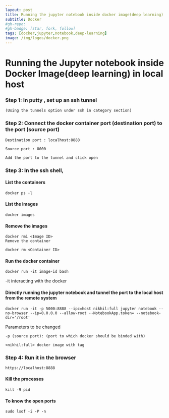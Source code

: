```yaml
---
layout: post
title: Running the jupyter notebook inside docker image(deep learning) in local host
subtitle: Docker
#gh-repo:
#gh-badge: [star, fork, follow]
tags: [docker,jupyter,notebook,deep-learning]
image: /img/logos/docker.png
---
```

# Running the Jupyter notebook inside Docker Image(deep learning) in local host

### Step 1: In putty , set up an ssh tunnel

	(Using the tunnels option under ssh in category section)

### Step 2: Connect the docker container port (destination port) to the port (source port)

	Destination port : localhost:8888

	Source port : 8000

	Add the port to the tunnel and click open

### Step 3: In the ssh shell,

#### List the containers

	docker ps -l

#### List the images

	docker images

#### Remove the images

	docker rmi <Image ID>
	Remove the container

	docker rm <Container ID>

#### Run the docker container

	docker run -it image-id bash
-it interacting with the docker

#### Directly running the jupyter notebook and tunnel the port to the local host from the remote system

	docker run -it -p 5000:8888 --ipc=host nikhil:full jupyter notebook --no-browser --ip=0.0.0.0 --allow-root --NotebookApp.token= --notebook-dir='/root'
Parameters to be changed

	-p (source port): (port to which docker should be binded with)

	<nikhil:full> docker image with tag

### Step 4: Run it in the browser

	https://localhost:8888

#### Kill the processes

	kill -9 pid

#### To know the open ports

	sudo lsof -i -P -n
